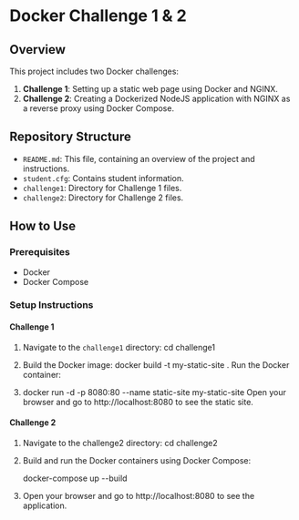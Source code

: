 # Docker Challenge 1 & 2

## Overview

This project includes two Docker challenges:

1. **Challenge 1**: Setting up a static web page using Docker and NGINX.
2. **Challenge 2**: Creating a Dockerized NodeJS application with NGINX as a reverse proxy using Docker Compose.

## Repository Structure

- `README.md`: This file, containing an overview of the project and instructions.
- `student.cfg`: Contains student information.
- `challenge1`: Directory for Challenge 1 files.
- `challenge2`: Directory for Challenge 2 files.

## How to Use

### Prerequisites

- Docker
- Docker Compose

### Setup Instructions

#### Challenge 1

1. Navigate to the `challenge1` directory:
   cd challenge1
2. Build the Docker image:
docker build -t my-static-site .
Run the Docker container:

3. docker run -d -p 8080:80 --name static-site my-static-site
Open your browser and go to http://localhost:8080 to see the static site.

#### Challenge 2
1. Navigate to the challenge2 directory:
    cd challenge2
2. Build and run the Docker containers using Docker Compose:


    docker-compose up --build

3. Open your browser and go to http://localhost:8080 to see the application.
